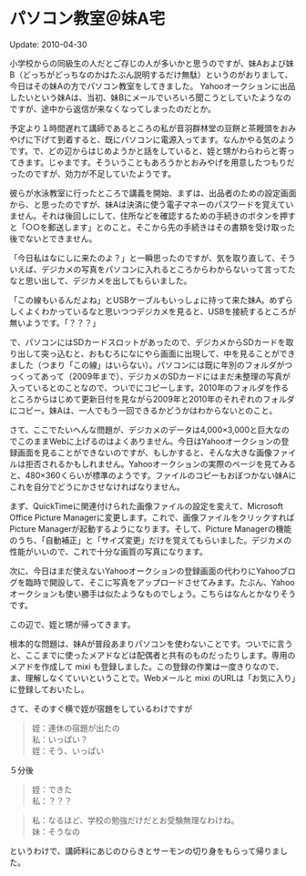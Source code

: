 パソコン教室＠妹A宅
=====

Update: 2010-04-30

小学校からの同級生の人だとご存じの人が多いかと思うのですが、妹Aおよび妹B（どっちがどっちなのかはたぶん説明するだけ無駄）というのがおりまして、今日はその妹Aの方でパソコン教室をしてきました。 Yahooオークションに出品したいという妹Aは、当初、妹Bにメールでいろいろ聞こうとしていたようなのですが、途中から返信が来なくなってしまったのだとか。

予定より１時間遅れて講師であるところの私が音羽群林堂の豆餅と茶饅頭をおみやげに下げて到着すると、既にパソコンに電源入ってます。なんかやる気のようです。で、どの辺からはじめようかと話をしていると、姪と甥がわらわらと寄ってきます。じゃまです。そういうこともあろうかとおみやげを用意したつもりだったのですが、効力が不足していたようです。

彼らが水泳教室に行ったところで講義を開始、まずは、出品者のための設定画面から、と思ったのですが、妹Aは決済に使う電子マネーのパスワードを覚えていません。それは後回しにして、住所などを確認するための手続きのボタンを押すと「○○を郵送します」とのこと。そこから先の手続きはその書類を受け取った後でないとできません。

「今日私はなにしに来たのよ？」と一瞬思ったのですが、気を取り直して、そういえば、デジカメの写真をパソコンに入れるところからわからないって言ってたなと思い出して、デジカメを出してもらいました。

「この線もいるんだよね」とUSBケーブルもいっしょに持って来た妹A。めずらしくよくわかっているなと思いつつデジカメを見ると、USBを接続するところが無いようです。「？？？」

で、パソコンにはSDカードスロットがあったので、デジカメからSDカードを取り出して突っ込むと、おもむろになにやら画面に出現して、中を見ることができました（つまり「この線」はいらない）。パソコンには既に年別のフォルダがつっくってあって（2009年まで）、デジカメのSDカードにはまだ未整理の写真が入っているとのことなので、ついでにコピーします。2010年のフォルダを作るところからはじめて更新日付を見ながら2009年と2010年のそれぞれのフォルダにコピー。妹Aは、一人でもう一回できるかどうかはわからないとのこと。

さて、ここでたいへんな問題が、デジカメのデータは4,000×3,000と巨大なのでこのままWebに上げるのはよくありません。今日はYahooオークションの登録画面を見ることができないのですが、もしかすると、そんな大きな画像ファイルは拒否されるかもしれません。Yahooオークションの実際のページを見てみると、480×360くらいが標準のようです。ファイルのコピーもおぼつかない妹Aにこれを自分でどうにかさせなければなりません。

まず、QuickTimeに関連付けられた画像ファイルの設定を変えて、Microsoft Office Picture Managerに変更します。これで、画像ファイルをクリックすればPicture Managerが起動するようになります。そして、Picture Managerの機能のうち、「自動補正」と「サイズ変更」だけを覚えてもらいました。デジカメの性能がいいので、これで十分な画質の写真になります。

次に、今日はまだ使えないYahooオークションの登録画面の代わりにYahooブログを臨時で開設して、そこに写真をアップロードさせてみます。たぶん、Yahooオークションも使い勝手は似たようなものでしょう。こちらはなんとかなりそうです。

この辺で、姪と甥が帰ってきます。

根本的な問題は、妹Aが普段あまりパソコンを使わないことです。ついでに言うと、ここまでに使ったメアドなどは配偶者と共有のものだったりします。専用のメアドを作成して mixi も登録しました。この登録の作業は一度きりなので、ま、理解しなくていいということで。Webメールと mixi のURLは「お気に入り」に登録しておいたし。

さて、そのすぐ横で姪が宿題をしているわけですが

> 姪：連休の宿題が出たの<br/>
> 私：いっぱい？<br/>
> 姪：そう、いっぱい

５分後

> 姪：できた<br/>
> 私：？？？

> 私：なるほど、学校の勉強だけだとお受験無理なわけね。<br/>
> 妹：そうなの

というわけで、講師料にあじのひらきとサーモンの切り身をもらって帰りました。